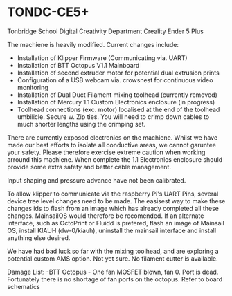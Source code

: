# TONDC-CE5+
 Tonbridge School Digital Creativity Department Creality Ender 5 Plus

The machiene is heavily modified. Current changes include:

- Installation of Klipper Firmware (Communicating via. UART)
- Installation of BTT Octopus V1.1 Mainboard
- Installation of second extruder motor for potential dual extrusion prints
- Configuration of a USB webcam via. crowsnest for continuous video monitoring
- Installation of Dual Duct Filament mixing toolhead (currently removed)
- Installation of Mercury 1.1 Custom Electronics enclosure (in progress)
- Toolhead connections (exc. motor) localised at the end of the toolhead umbilicle. Secure w. Zip ties. You will need to crimp down cables to much shorter lengths using the crimping set.

There are currently exposed electronics on the machiene. Whilst we have made our best efforts to isolate all conductive areas, we cannot garuntee your safety. Please therefore exercise extreme caution when working arround this machiene. When complete the 1.1 Electronics enclosure should provide some extra safety and better cable management.

Input shaping and pressure advance have not been calibrated.

To allow klipper to communicate via the raspberry Pi's UART Pins, several device tree level changes need to be made. The easisest way to make these changes ids to flash from an image which has already completed all these changes. MainsailOS would therefore be recomended. If an alternate interface, such as OctoPrint or Fluidd is prefered, flash an image of Mainsail OS, install KIAUH (dw-0/kiauh), uninstall the mainsail interface and install anything else desired.

We have had bad luck so far with the mixing toolhead, and are exploring a potential custom AMS option. Not yet sure. No filament cutter is available.

Damage List:
-BTT Octopus - One fan MOSFET blown, fan 0. Port is dead. Fortunately there is no shortage of fan ports on the octopus. Refer to board schematics